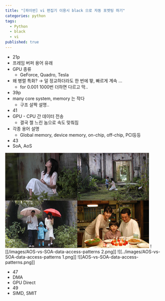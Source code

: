 ```yaml
---
title: "[파이썬] vi 편집기 이용시 black 으로 자동 포멧팅 하기"
categories: python
tags:
  - Python
  - black
  - vi
published: true
---
```

- 21p
- 프레임 버퍼 용어 유래
- GPU 종류
	- GeForce, Quadro, Tesla
- 왜 병렬 특화? → 덜 정교하더라도 한 번에 뙇, 빠르게 계속 ...
	- for 0.001 1000번 더하면 다르고 막..
- 39p
- many core system, memory 는 작다
	- 구조 살짝 설명..
- 41
- GPU - CPU 간 데이터 전송
	- 결국 젤 느린 놈으로 속도 맞춰짐
- 각종 용어 설명
	- Global memory, device memory, on-chip, off-chip, PCI등등
- 43
- SoA, AoS
<img src="/images/지금만나러갑니다.jpg" />
![[/images/AOS-vs-SOA-data-access-patterns 2.png]]
![[../images/AOS-vs-SOA-data-access-patterns 1.png]]
![[AOS-vs-SOA-data-access-patterns.png]]

- 47
- DMA
- GPU Direct
- 49
- SIMD, SMIT